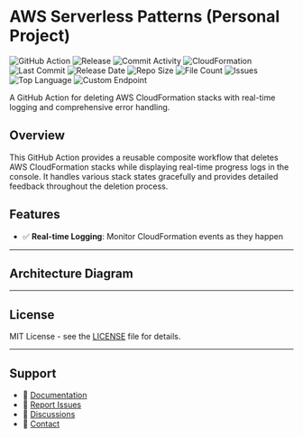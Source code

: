 # AWS Serverless Patterns (Personal Project)

![GitHub Action](https://img.shields.io/badge/GitHub-Action-blue?logo=github)&nbsp;![Release](https://github.com/subhamay-bhattacharyya/5223-serverless-patterns-cft/actions/workflows/release.yaml/badge.svg)&nbsp;![Commit Activity](https://img.shields.io/github/commit-activity/t/subhamay-bhattacharyya/5223-serverless-patterns-cft)&nbsp;![CloudFormation](https://img.shields.io/badge/AWS-CloudFormation-orange?logo=amazonaws)&nbsp;![Last Commit](https://img.shields.io/github/last-commit/subhamay-bhattacharyya/5223-serverless-patterns-cft)&nbsp;![Release Date](https://img.shields.io/github/release-date/subhamay-bhattacharyya/5223-serverless-patterns-cft)&nbsp;![Repo Size](https://img.shields.io/github/repo-size/subhamay-bhattacharyya/5223-serverless-patterns-cft)&nbsp;![File Count](https://img.shields.io/github/directory-file-count/subhamay-bhattacharyya/5223-serverless-patterns-cft)&nbsp;![Issues](https://img.shields.io/github/issues/subhamay-bhattacharyya/5223-serverless-patterns-cft)&nbsp;![Top Language](https://img.shields.io/github/languages/top/subhamay-bhattacharyya/5223-serverless-patterns-cft)&nbsp;![Custom Endpoint](https://img.shields.io/endpoint?url=https://gist.githubusercontent.com/bsubhamay/0a7c5e0c2156d8ca51b6651cb6d8fad2/raw/5223-serverless-patterns-cft.json?)


A GitHub Action for deleting AWS CloudFormation stacks with real-time logging and comprehensive error handling.

## Overview

This GitHub Action provides a reusable composite workflow that deletes AWS CloudFormation stacks while displaying real-time progress logs in the console. It handles various stack states gracefully and provides detailed feedback throughout the deletion process.

## Features

- ✅ **Real-time Logging**: Monitor CloudFormation events as they happen

---

## Architecture Diagram


---

## License

MIT License - see the [LICENSE](LICENSE) file for details.

---

## Support

- 📖 [Documentation](https://github.com/subhamay-bhattacharyya/5223-serverless-patterns-cft/wiki)
- 🐛 [Report Issues](https://github.com/subhamay-bhattacharyya/5223-serverless-patterns-cft/issues)
- 💬 [Discussions](https://github.com/subhamay-bhattacharyya/5223-serverless-patterns-cft/discussions)
- 📧 [Contact](mailto:support@subhamay.aws@gmail.com)